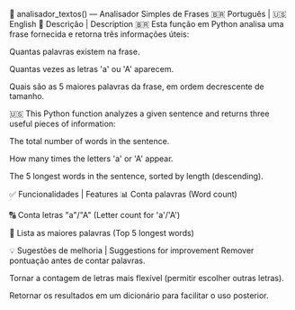 📝 analisador_textos() — Analisador Simples de Frases
🇧🇷 Português | 🇺🇸 English
📌 Descrição | Description
🇧🇷 Esta função em Python analisa uma frase fornecida e retorna três informações úteis:

Quantas palavras existem na frase.

Quantas vezes as letras 'a' ou 'A' aparecem.

Quais são as 5 maiores palavras da frase, em ordem decrescente de tamanho.

🇺🇸 This Python function analyzes a given sentence and returns three useful pieces of information:

The total number of words in the sentence.

How many times the letters 'a' or 'A' appear.

The 5 longest words in the sentence, sorted by length (descending).


✅ Funcionalidades | Features
📊 Conta palavras (Word count)

🔠 Conta letras "a"/"A" (Letter count for 'a'/'A')

📏 Lista as maiores palavras (Top 5 longest words)

💡 Sugestões de melhoria | Suggestions for improvement
Remover pontuação antes de contar palavras.

Tornar a contagem de letras mais flexível (permitir escolher outras letras).

Retornar os resultados em um dicionário para facilitar o uso posterior.